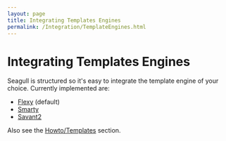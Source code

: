 ```yaml
---
layout: page
title: Integrating Templates Engines
permalink: /Integration/TemplateEngines.html
---
```


<!-- Name: Integration/TemplateEngines -->
<!-- Version: 3 -->
<!-- Last-Modified: 2006/11/30 15:53:49 -->
<!-- Author: demian -->
<!-- Status: Updated -->

# Integrating Templates Engines

Seagull is structured so it's easy to integrate the template engine of your choice.  Currently implemented are:

 * [Flexy][1] (default)
 * [Smarty][2]
 * [Savant2][3]

Also see the [Howto/Templates][4] section.

[1]:	/wiki:Howto/Templates/
[2]:	/wiki:Howto/Templates/Smarty/
[3]:	/wiki:Howto/Templates/Savant/
[4]:	Howto/Templates.html